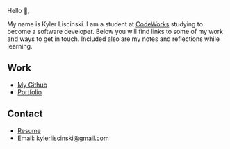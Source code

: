 Hello 👋, 

My name is Kyler Liscinski. I am a student at [CodeWorks](https://boisecodeworks.com) studying to become a software developer. Below you will find links to some of my work and ways to get in touch. Included also are my notes and reflections while learning. 

## Work

* [My Github](https://github.com/Kylerliscinski)
* [Portfolio](https://Kylerliscinski.github.io/)

## Contact

* [Resume](https://Kylerliscinski.github.io/resume)
* Email: kylerliscinski@gmail.com
